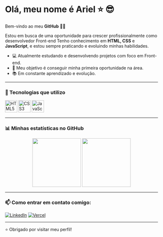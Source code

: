 # Olá, meu nome é Ariel ⭐ 😎

Bem-vindo ao meu **GitHub** 👨‍💻

Estou em busca de uma oportunidade para crescer profissionalmente como desenvolvedor Front-end
Tenho conhecimento em **HTML, CSS** e **JavaScript**, e estou sempre praticando e evoluindo minhas habilidades.

- 💻 Atualmente estudando e desenvolvendo projetos com foco em Front-end.
- 🚀 Meu objetivo é conseguir minha primeira oportunidade na área.
- 📚 Em constante aprendizado e evolução.

---

### 🚀 Tecnologias que utilizo

<p>
  <img src="https://cdn.jsdelivr.net/gh/devicons/devicon/icons/html5/html5-original.svg" width="40" alt="HTML5"/>
  <img src="https://cdn.jsdelivr.net/gh/devicons/devicon/icons/css3/css3-original.svg" width="40" alt="CSS3"/>
  <img src="https://cdn.jsdelivr.net/gh/devicons/devicon/icons/javascript/javascript-original.svg" width="40" alt="JavaScript"/>
</p>

---

### 📊 Minhas estatísticas no GitHub

<div align="center">
  <img height="160em" src="https://github-readme-stats.vercel.app/api?username=eorieeel&show_icons=true&theme=radical&include_all_commits=true&count_private=true"/>
  <img height="160em" src="https://github-readme-stats.vercel.app/api/top-langs/?username=eorieeel&layout=compact&langs_count=7&theme=radical"/>
</div>

---

### 📫 Como entrar em contato comigo:

[![LinkedIn](https://img.shields.io/badge/-LinkedIn-0A66C2?style=for-the-badge&logo=linkedin&logoColor=white)](https://www.linkedin.com/in/arielmendes07/) [![Vercel](https://img.shields.io/badge/-Portfólio-000?style=for-the-badge&logo=vercel&logoColor=white)](https://arielmendesdev.vercel.app/)


---

⭐ Obrigado por visitar meu perfil!
